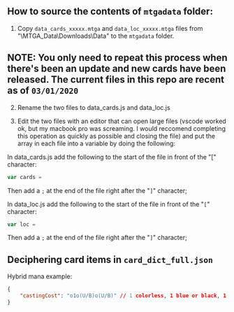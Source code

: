 ## How to source the contents of `mtgadata` folder:

1. Copy `data_cards_xxxxx.mtga` and `data_loc_xxxxx.mtga` files from "\MTGA_Data\Downloads\Data" to the `mtgadata` folder.

## NOTE: You only need to repeat this process when there's been an update and new cards have been released. The current files in this repo are recent as of `03/01/2020`

2. Rename the two files to data_cards.js and data_loc.js

3. Edit the two files with an editor that can open large files (vscode worked ok, but my macbook pro was screaming. I would reccomend completing this operation as quickly as possible and closing the file) and put the array in each file into a variable by doing the following:

In data_cards.js add the following to the start of the file in front of the "[" character:

```js
var cards =
```

Then add a `;` at the end of the file right after the "`]`" character;

In data_loc.js add the following to the start of the file in front of the "`[`" character:

```js
var loc =
```

Then add a `;` at the end of the file right after the "`]`" character;

## Deciphering card items in `card_dict_full.json`

Hybrid mana example:

```json
{
    "castingCost": "o1o(U/B)o(U/B)" // 1 colorless, 1 blue or black, 1 blue or black
}
```
